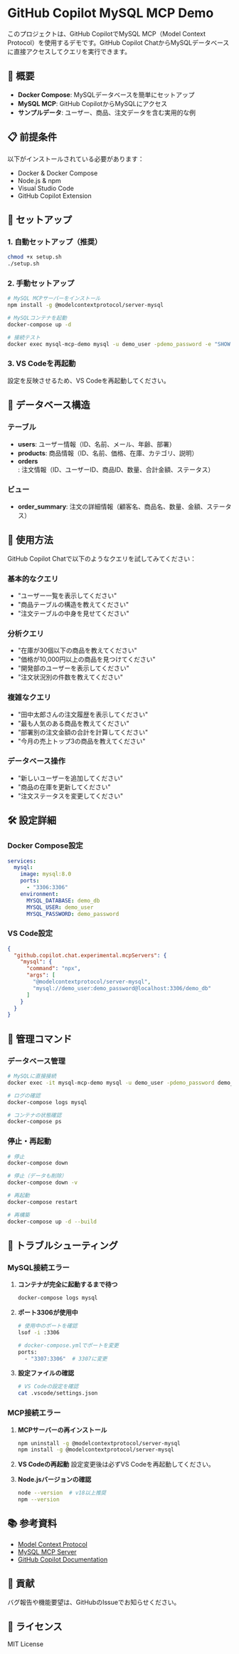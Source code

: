 # GitHub Copilot MySQL MCP Demo

このプロジェクトは、GitHub CopilotでMySQL MCP（Model Context Protocol）を使用するデモです。GitHub Copilot ChatからMySQLデータベースに直接アクセスしてクエリを実行できます。

## 🎯 概要

- **Docker Compose**: MySQLデータベースを簡単にセットアップ
- **MySQL MCP**: GitHub CopilotからMySQLにアクセス
- **サンプルデータ**: ユーザー、商品、注文データを含む実用的な例

## 📋 前提条件

以下がインストールされている必要があります：

- Docker & Docker Compose
- Node.js & npm
- Visual Studio Code
- GitHub Copilot Extension

## 🚀 セットアップ

### 1. 自動セットアップ（推奨）

```bash
chmod +x setup.sh
./setup.sh
```

### 2. 手動セットアップ

```bash
# MySQL MCPサーバーをインストール
npm install -g @modelcontextprotocol/server-mysql

# MySQLコンテナを起動
docker-compose up -d

# 接続テスト
docker exec mysql-mcp-demo mysql -u demo_user -pdemo_password -e "SHOW DATABASES;"
```

### 3. VS Codeを再起動

設定を反映させるため、VS Codeを再起動してください。

## 💾 データベース構造

### テーブル

- **users**: ユーザー情報（ID、名前、メール、年齢、部署）
- **products**: 商品情報（ID、名前、価格、在庫、カテゴリ、説明）
- **orders**: 注文情報（ID、ユーザーID、商品ID、数量、合計金額、ステータス）

### ビュー

- **order_summary**: 注文の詳細情報（顧客名、商品名、数量、金額、ステータス）

## 🎯 使用方法

GitHub Copilot Chatで以下のようなクエリを試してみてください：

### 基本的なクエリ

- "ユーザー一覧を表示してください"
- "商品テーブルの構造を教えてください"
- "注文テーブルの中身を見せてください"

### 分析クエリ

- "在庫が30個以下の商品を教えてください"
- "価格が10,000円以上の商品を見つけてください"
- "開発部のユーザーを表示してください"
- "注文状況別の件数を教えてください"

### 複雑なクエリ

- "田中太郎さんの注文履歴を表示してください"
- "最も人気のある商品を教えてください"
- "部署別の注文金額の合計を計算してください"
- "今月の売上トップ3の商品を教えてください"

### データベース操作

- "新しいユーザーを追加してください"
- "商品の在庫を更新してください"
- "注文ステータスを変更してください"

## 🛠️ 設定詳細

### Docker Compose設定

```yaml
services:
  mysql:
    image: mysql:8.0
    ports:
      - "3306:3306"
    environment:
      MYSQL_DATABASE: demo_db
      MYSQL_USER: demo_user
      MYSQL_PASSWORD: demo_password
```

### VS Code設定

```json
{
  "github.copilot.chat.experimental.mcpServers": {
    "mysql": {
      "command": "npx",
      "args": [
        "@modelcontextprotocol/server-mysql",
        "mysql://demo_user:demo_password@localhost:3306/demo_db"
      ]
    }
  }
}
```

## 🔧 管理コマンド

### データベース管理

```bash
# MySQLに直接接続
docker exec -it mysql-mcp-demo mysql -u demo_user -pdemo_password demo_db

# ログの確認
docker-compose logs mysql

# コンテナの状態確認
docker-compose ps
```

### 停止・再起動

```bash
# 停止
docker-compose down

# 停止（データも削除）
docker-compose down -v

# 再起動
docker-compose restart

# 再構築
docker-compose up -d --build
```

## 🐛 トラブルシューティング

### MySQL接続エラー

1. **コンテナが完全に起動するまで待つ**

   ```bash
   docker-compose logs mysql
   ```

2. **ポート3306が使用中**

   ```bash
   # 使用中のポートを確認
   lsof -i :3306
   
   # docker-compose.ymlでポートを変更
   ports:
     - "3307:3306"  # 3307に変更
   ```

3. **設定ファイルの確認**

   ```bash
   # VS Codeの設定を確認
   cat .vscode/settings.json
   ```

### MCP接続エラー

1. **MCPサーバーの再インストール**

   ```bash
   npm uninstall -g @modelcontextprotocol/server-mysql
   npm install -g @modelcontextprotocol/server-mysql
   ```

2. **VS Codeの再起動**
   設定変更後は必ずVS Codeを再起動してください。

3. **Node.jsバージョンの確認**

   ```bash
   node --version  # v18以上推奨
   npm --version
   ```

## 📚 参考資料

- [Model Context Protocol](https://github.com/modelcontextprotocol)
- [MySQL MCP Server](https://github.com/modelcontextprotocol/servers/tree/main/src/mysql)
- [GitHub Copilot Documentation](https://docs.github.com/en/copilot)

## 🤝 貢献

バグ報告や機能要望は、GitHubのIssueでお知らせください。

## 📄 ライセンス

MIT License
